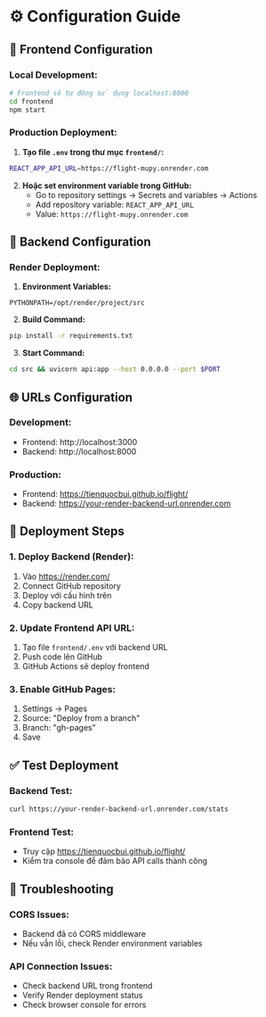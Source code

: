 # ⚙️ Configuration Guide

## 🔧 **Frontend Configuration**

### **Local Development:**
```bash
# Frontend sẽ tự động sử dụng localhost:8000
cd frontend
npm start
```

### **Production Deployment:**
1. **Tạo file `.env` trong thư mục `frontend/`:**
```bash
REACT_APP_API_URL=https://flight-mupy.onrender.com
```

2. **Hoặc set environment variable trong GitHub:**
   - Go to repository settings → Secrets and variables → Actions
   - Add repository variable: `REACT_APP_API_URL`
   - Value: `https://flight-mupy.onrender.com`

## 🎨 **Backend Configuration**

### **Render Deployment:**
1. **Environment Variables:**
```
PYTHONPATH=/opt/render/project/src
```

2. **Build Command:**
```bash
pip install -r requirements.txt
```

3. **Start Command:**
```bash
cd src && uvicorn api:app --host 0.0.0.0 --port $PORT
```

## 🌐 **URLs Configuration**

### **Development:**
- Frontend: http://localhost:3000
- Backend: http://localhost:8000

### **Production:**
- Frontend: https://tienquocbui.github.io/flight/
- Backend: https://your-render-backend-url.onrender.com

## 🔄 **Deployment Steps**

### **1. Deploy Backend (Render):**
1. Vào https://render.com/
2. Connect GitHub repository
3. Deploy với cấu hình trên
4. Copy backend URL

### **2. Update Frontend API URL:**
1. Tạo file `frontend/.env` với backend URL
2. Push code lên GitHub
3. GitHub Actions sẽ deploy frontend

### **3. Enable GitHub Pages:**
1. Settings → Pages
2. Source: "Deploy from a branch"
3. Branch: "gh-pages"
4. Save

## ✅ **Test Deployment**

### **Backend Test:**
```bash
curl https://your-render-backend-url.onrender.com/stats
```

### **Frontend Test:**
- Truy cập https://tienquocbui.github.io/flight/
- Kiểm tra console để đảm bảo API calls thành công

## 🚨 **Troubleshooting**

### **CORS Issues:**
- Backend đã có CORS middleware
- Nếu vẫn lỗi, check Render environment variables

### **API Connection Issues:**
- Check backend URL trong frontend
- Verify Render deployment status
- Check browser console for errors 